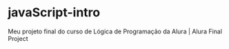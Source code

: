 # javaScript-intro
Meu projeto final do curso de Lógica de Programação da Alura | Alura Final Project
